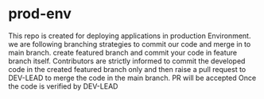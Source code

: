 # prod-env
This repo is created for deploying applications in production Environment.
we are following branching strategies to commit our code and merge in to main branch.
create featured branch and commit your code in feature branch itself.
Contributors are strictly informed to commit the developed code in the created featured branch only and then raise a pull request to DEV-LEAD to merge the code in the main branch.
PR will be accepted Once the code is verified by DEV-LEAD
